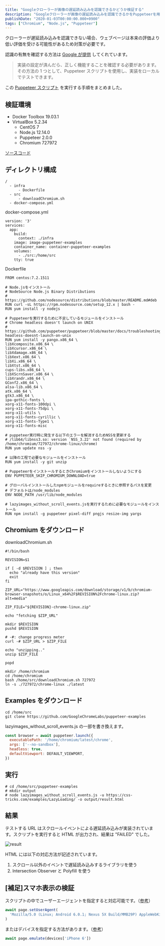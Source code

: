 ```yaml
---
title: "Googleクローラーが画像の遅延読み込みを認識できるかどうか検証する"
description: "Googleクローラーが画像の遅延読み込みを認識できるかをPuppeteerを用いて検証する方法を解説しました。Docker環境での実行手順も記載しました。"
publishDate: "2020-01-03T00:00:00.000+0900"
tags: ["Chromium", "Node.js", "Puppeteer"]
---
```


クローラーが遅延読み込みを認識できない場合、ウェブページは本来の評価より低い評価を受ける可能性があるため対策が必要です。

認識の有無を確認する方法は [Google が提供](https://developers.google.com/search/docs/guides/lazy-loading?hl=ja) してくれています。

> 実装の設定が済んだら、正しく機能することを確認する必要があります。その方法の 1 つとして、Puppeteer スクリプトを使用し、実装をローカルでテストできます。

この [Puppeteer スクリプト](https://github.com/GoogleChromeLabs/puppeteer-examples/blob/master/lazyimages_without_scroll_events.js) を実行する手順をまとめました。

## 検証環境

- Docker Toolbox 19.03.1
- VirtualBox 5.2.34
  - CentOS 7
  - Node.js 12.14.0
  - Puppeteer 2.0.0
  - Chromium 727972

[ソースコード](https://github.com/cuavv/sandbox-puppeteer-examples)

## ディレクトリ構成

```
/
  - infra
      - Dockerfile
  - src
      - downloadChromium.sh
  - docker-compose.yml
```

docker-compose.yml

```
version: '3'
services:
  app:
    build:
      context: ./infra
    image: image-puppeteer-examples
    container_name: container-puppeteer-examples
    volumes:
      - ./src:/home/src
    tty: true
```

Dockerfile

```
FROM centos:7.2.1511

# Node.jsをインストール
# NodeSource Node.js Binary Distributions
# https://github.com/nodesource/distributions/blob/master/README.md#deb
RUN curl -sL https://rpm.nodesource.com/setup_12.x | bash -
RUN yum install -y nodejs

# Puppeteerを実行するために不足しているモジュールをインストール
# Chrome headless doesn't launch on UNIX
# https://github.com/puppeteer/puppeteer/blob/master/docs/troubleshooting.md#chrome-headless-doesnt-launch-on-unix
RUN yum install -y pango.x86_64 \
libXcomposite.x86_64 \
libXcursor.x86_64 \
libXdamage.x86_64 \
libXext.x86_64 \
libXi.x86_64 \
libXtst.x86_64 \
cups-libs.x86_64 \
libXScrnSaver.x86_64 \
libXrandr.x86_64 \
GConf2.x86_64 \
alsa-lib.x86_64 \
atk.x86_64 \
gtk3.x86_64 \
ipa-gothic-fonts \
xorg-x11-fonts-100dpi \
xorg-x11-fonts-75dpi \
xorg-x11-utils \
xorg-x11-fonts-cyrillic \
xorg-x11-fonts-Type1 \
xorg-x11-fonts-misc

# puppeteer実行時に発生する以下のエラーを解消するためNSSを更新する
# /lib64/libnss3.so: version `NSS_3.22' not found (required by /home/chromium/727972/chrome-linux/chrome)
RUN yum update nss -y

# 以降の工程で必要なモジュールをインストール
RUN yum install -y git unzip

# PuppeteerをインストールするときChromiumをインストールしないようにする
ENV PUPPETEER_SKIP_CHROMIUM_DOWNLOAD=true

# グローバルインストールしたnpmモジュールをrequireするときに参照するパスを変更
# デフォルトは/node_modules
ENV NODE_PATH /usr/lib/node_modules

# lazyimages_without_scroll_events.jsを実行するために必要なモジュールをインストール
RUN npm install -g puppeteer pixel-diff pngjs resize-img yargs
```

## Chromium をダウンロード

downloadChromium.sh

```
#!/bin/bash

REVISION=$1

if [ -d $REVISION ] ; then
  echo "already have this version"
  exit
fi

ZIP_URL="https://www.googleapis.com/download/storage/v1/b/chromium-browser-snapshots/o/Linux_x64%2F$REVISION%2Fchrome-linux.zip?alt=media"

ZIP_FILE="${REVISION}-chrome-linux.zip"

echo "fetching $ZIP_URL"

mkdir $REVISION
pushd $REVISION

# -#: change progress meter
curl -# $ZIP_URL > $ZIP_FILE

echo "unzipping.."
unzip $ZIP_FILE

popd
```

```
mkdir /home/chromium
cd /home/chromium
bash /home/src/downloadChromium.sh 727972
ln -s ./727972/chrome-linux ./latest
```

## Examples をダウンロード

```
cd /home/src
git clone https://github.com/GoogleChromeLabs/puppeteer-examples
```

lazyimages_without_scroll_events.js の一部を書き換えます。

```js
const browser = await puppeteer.launch({
  executablePath: '/home/chromium/latest/chrome',
  args: ['--no-sandbox'],
  headless: true,
  defaultViewport: DEFAULT_VIEWPORT,
})
```

## 実行

```
# cd /home/src/puppeteer-examples
# mkdir output
# node lazyimages_without_scroll_events.js -u https://css-tricks.com/examples/LazyLoading/ -o output/result.html
```

## 結果

テストする URL はスクロールイベントによる遅延読み込みが実装されています。スクリプトを実行すると HTML が出力され、結果は "FAILED" でした。

![result](@/assets/images/post/db8ebe6a11bcdefc32cfbc1e759517c6.png)

HTML には以下の対応方法が記述されています。

1. スクロール以外のイベントで遅延読み込みするライブラリを使う
2. Intersection Observer と Polyfill を使う

## [補足]スマホ表示の検証

スクリプトの中でユーザーエージェントを指定すると対応可能です。（[参考](https://qiita.com/paranishian/items/22aef0ee333b6ff971eb)）

```js
await page.setUserAgent(
  'Mozilla/5.0 (Linux; Android 6.0.1; Nexus 5X Build/MMB29P) AppleWebKit/537.36 (KHTML, like Gecko) Chrome/41.0.2272.96 Mobile Safari/537.36 (compatible; Googlebot/2.1; +http://www.google.com/bot.html)'
)
```

またはデバイスを指定する方法があります。（[参考](https://masalib.hatenablog.com/entry/2017/09/12/212014)）

```js
await page.emulate(devices['iPhone 6'])
```
